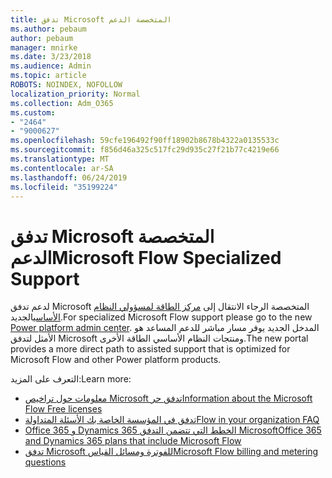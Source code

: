```yaml
---
title: تدفق Microsoft المتخصصة الدعم
ms.author: pebaum
author: pebaum
manager: mnirke
ms.date: 3/23/2018
ms.audience: Admin
ms.topic: article
ROBOTS: NOINDEX, NOFOLLOW
localization_priority: Normal
ms.collection: Adm_O365
ms.custom:
- "2464"
- "9000627"
ms.openlocfilehash: 59cfe196492f90ff18902b8678b4322a0135533c
ms.sourcegitcommit: f856d46a325c517fc29d935c27f21b77c4219e66
ms.translationtype: MT
ms.contentlocale: ar-SA
ms.lasthandoff: 06/24/2019
ms.locfileid: "35199224"
---
```

# <a name="microsoft-flow-specialized-support"></a><span data-ttu-id="301ca-102">تدفق Microsoft المتخصصة الدعم</span><span class="sxs-lookup"><span data-stu-id="301ca-102">Microsoft Flow Specialized Support</span></span>

<span data-ttu-id="301ca-103">لدعم تدفق Microsoft المتخصصة الرجاء الانتقال إلى [مركز الطاقة لمسؤولي النظام الأساسي](https://aka.ms/flowadminsupport)الجديد.</span><span class="sxs-lookup"><span data-stu-id="301ca-103">For specialized Microsoft Flow support please go to the new [Power platform admin center](https://aka.ms/flowadminsupport).</span></span> <span data-ttu-id="301ca-104">المدخل الجديد يوفر مسار مباشر للدعم المساعد هو الأمثل لتدفق Microsoft ومنتجات النظام الأساسي الطاقة الأخرى.</span><span class="sxs-lookup"><span data-stu-id="301ca-104">The new portal provides a more direct path to assisted support that is optimized for Microsoft Flow and other Power platform products.</span></span>

<span data-ttu-id="301ca-105">التعرف على المزيد:</span><span class="sxs-lookup"><span data-stu-id="301ca-105">Learn more:</span></span>
- [<span data-ttu-id="301ca-106">معلومات حول تراخيص Microsoft تدفق حر</span><span class="sxs-lookup"><span data-stu-id="301ca-106">Information about the Microsoft Flow Free licenses</span></span>](https://go.microsoft.com/fwlink/?linkid=2095610)
- [<span data-ttu-id="301ca-107">تدفق في المؤسسة الخاصة بك الأسئلة المتداولة</span><span class="sxs-lookup"><span data-stu-id="301ca-107">Flow in your organization FAQ</span></span>](https://go.microsoft.com/fwlink/?linkid=2072608)
- [<span data-ttu-id="301ca-108">Office 365 و Dynamics 365 الخطط التي تتضمن التدفق Microsoft</span><span class="sxs-lookup"><span data-stu-id="301ca-108">Office 365 and Dynamics 365 plans that include Microsoft Flow</span></span>](https://go.microsoft.com/fwlink/?linkid=2072406)
- [<span data-ttu-id="301ca-109">تدفق Microsoft للفوترة ومسائل القياس</span><span class="sxs-lookup"><span data-stu-id="301ca-109">Microsoft Flow billing and metering questions</span></span>](https://go.microsoft.com/fwlink/?linkid=2072612)